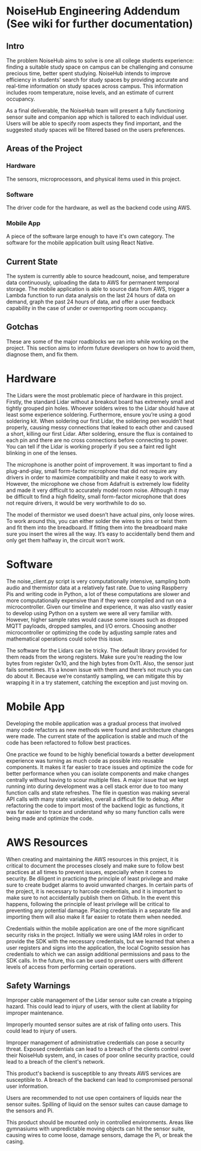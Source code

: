 # NoiseHub Engineering Addendum (See wiki for further documentation)
## Intro
The problem NoiseHub aims to solve is one all college students experience: finding a suitable study space on campus can be challenging and consume precious time, better spent studying. NoiseHub intends to improve efficiency in students' search for study spaces by providing accurate and real-time information on study spaces across campus. This information includes room temperature, noise levels, and an estimate of current occupancy.

As a final deliverable, the NoiseHub team will present a fully functioning sensor suite and companion app which is tailored to each individual user. Users will be able to specify room aspects they find important, and the suggested study spaces will be filtered based on the users preferences.

<!-- NEW SECTION -->
## Areas of the Project
### Hardware
The sensors, microprocessors, and physical items used in this project.

### Software
The driver code for the hardware, as well as the backend code using AWS.

### Mobile App
A piece of the software large enough to have it's own category. The software for the mobile application built using React Native.

<!-- NEW SECTION -->
## Current State
The system is currently able to source headcount, noise, and temperature data continuously, uploading the data to AWS for permanent temporal storage. The mobile application is able to source data from AWS, trigger a Lambda function to run data analysis on the last 24 hours of data on demand, graph the past 24 hours of data, and offer a user feedback capability in the case of under or overreporting room occupancy. 

<!-- NEW SECTION -->
## Gotchas
These are some of the major roadblocks we ran into while working on the project. This section aims to inform future developers on how to avoid them, diagnose them, and fix them.

# Hardware
The Lidars were the most problematic piece of hardware in this project. Firstly, the standard Lidar without a breakout board has extremely small and tightly grouped pin holes. Whoever solders wires to the Lidar should have at least some experience soldering. Furthermore, ensure you’re using a good soldering kit. When soldering our first Lidar, the soldering pen wouldn’t heat properly, causing messy connections that leaked to each other and caused a short, killing our first Lidar. After soldering, ensure the flux is contained to each pin and there are no cross connections before connecting to power. You can tell if the Lidar is working properly if you see a faint red light blinking in one of the lenses. 

The microphone is another point of improvement. It was important to find a plug-and-play, small form-factor microphone that did not require any drivers in order to maximize compatibility and make it easy to work with. However, the microphone we chose from Adafruit is extremely low fidelity and made it very difficult to accurately model room noise. Although it may be difficult to find a high fidelity, small form-factor microphone that does not require drivers, it would be very worthwhile to do so. 

The model of thermistor we used doesn’t have actual pins, only loose wires. To work around this, you can either solder the wires to pins or twist them and fit them into the breadboard. If fitting them into the breadboard make sure you insert the wires all the way. It’s easy to accidentally bend them and only get them halfway in, the circuit won’t work. 

# Software
The noise_client.py script is very computationally intensive, sampling both audio and thermistor data at a relatively fast rate. Due to using Raspberry Pis and writing code in Python, a lot of these computations are slower and more computationally expensive than if they were compiled and run on a microcontroller. Given our timeline and experience, it was also vastly easier to develop using Python on a system we were all very familiar with. However, higher sample rates would cause some issues such as dropped MQTT payloads, dropped samples, and I/O errors. Choosing another microcontroller or optimizing the code by adjusting sample rates and mathematical operations could solve this issue. 

The software for the Lidars can be tricky. The default library provided for them reads from the wrong registers. Make sure you’re reading the low bytes from register 0x10, and the high bytes from 0x11. Also, the sensor just fails sometimes. It’s a known issue with them and there’s not much you can do about it. Because we’re constantly sampling, we can mitigate this by wrapping it in a try statement, catching the exception and just moving on. 

# Mobile App
Developing the mobile application was a gradual process that involved many code refactors as new methods were found and architecture changes were made. The current state of the application is stable and much of the code has been refactored to follow best practices. 

One practice we found to be highly beneficial towards a better development experience was turning as much code as possible into reusable components. It makes it far easier to trace issues and optimize the code for better performance when you can isolate components and make changes centrally without having to scour multiple files. A major issue that we kept running into during development was a cell stack error due to too many function calls and state refreshes. The file in question was making several API calls with many state variables, overall a difficult file to debug. After refactoring the code to import most of the backend logic as functions, it was far easier to trace and understand why so many function calls were being made and optimize the code.

# AWS Resources
When creating and maintaining the AWS resources in this project, it is critical to document the processes closely and make sure to follow best practices at all times to prevent issues, especially when it comes to security. Be diligent in practicing the principle of least privilege and make sure to create budget alarms to avoid unwanted charges.
In certain parts of the project, it is necessary to harcode credentials, and it is important to make sure to not accidentally publish them on Github. In the event this happens, following the principle of least privilege will be critical to preventing any potential damage. Placing credentials in a separate file and importing them will also make it far easier to rotate them when needed. 

Credentials within the mobile application are one of the more significant security risks in the project. Initially we were using IAM roles in order to provide the SDK with the necessary credentials, but we learned that when a user registers and signs into the application, the local Cognito session has credentials to which we can assign additional permissions and pass to the SDK calls. In the future, this can be used to prevent users with different levels of access from performing certain operations. 


<!-- NEW SECTION -->
## Safety Warnings

Improper cable management of the Lidar sensor suite can create a tripping hazard. This could lead to injury of users, with the client at liability for improper maintenance. 

Improperly mounted sensor suites are at risk of falling onto users. This could lead to injury of users. 

Improper management of administrative credentials can pose a security threat. Exposed credentials can lead to a breach of the clients control over their NoiseHub system, and, in cases of poor online security practice, could lead to a breach of the client's network.

This product's backend is susceptible to any threats AWS services are susceptible to. A breach of the backend can lead to compromised personal user information.

Users are recommended to not use open containers of liquids near the sensor suites. Spilling of liquid on the sensor suites can cause damage to the sensors and Pi.

This product should be mounted only in controlled environments. Areas like gymnasiums with unpredictable moving objects can hit the sensor suite, causing wires to come loose, damage sensors, damage the Pi, or break the casing.


